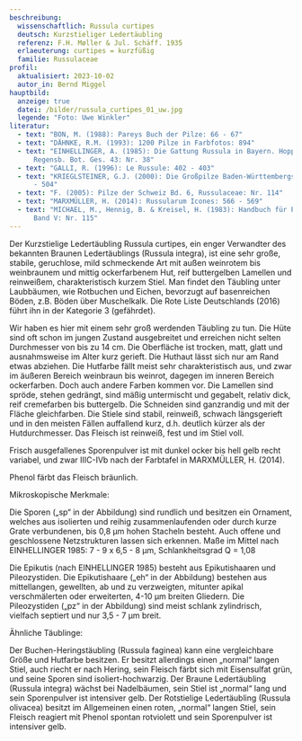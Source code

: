 ```yaml
---
beschreibung:
  wissenschaftlich: Russula curtipes
  deutsch: Kurzstieliger Ledertäubling
  referenz: F.H. Møller & Jul. Schäff. 1935
  erlaeuterung: curtipes = kurzfüßig
  familie: Russulaceae
profil:
  aktualisiert: 2023-10-02
  autor_in: Bernd Miggel
hauptbild:
  anzeige: true
  datei: /bilder/russula_curtipes_01_uw.jpg
  legende: "Foto: Uwe Winkler"
literatur:
  - text: "BON, M. (1988): Pareys Buch der Pilze: 66 - 67"
  - text: "DÄHNKE, R.M. (1993): 1200 Pilze in Farbfotos: 894"
  - text: "EINHELLINGER, A. (1985): Die Gattung Russula in Bayern. Hoppea, Denkschr.
      Regensb. Bot. Ges. 43: Nr. 38"
  - text: "GALLI, R. (1996): Le Russule: 402 - 403"
  - text: "KRIEGLSTEINER, G.J. (2000): Die Großpilze Baden-Württembergs, Bd. 2: 503
      - 504"
  - text: "F. (2005): Pilze der Schweiz Bd. 6, Russulaceae: Nr. 114"
  - text: "MARXMÜLLER, H. (2014): Russularum Icones: 566 - 569"
  - text: "MICHAEL, M., Hennig, B. & Kreisel, H. (1983): Handbuch für Pilzfreunde
      Band V: Nr. 115"
---
```

Der Kurzstielige Ledertäubling Russula curtipes, ein enger Verwandter des bekannten Braunen Ledertäublings (Russula integra), ist eine sehr große, stabile, geruchlose, mild schmeckende Art mit außen weinrotem bis weinbraunem und mittig ockerfarbenem Hut, reif buttergelben Lamellen und reinweißem, charakteristisch kurzem Stiel. Man findet den Täubling unter Laubbäumen, wie Rotbuchen und Eichen, bevorzugt auf basenreichen Böden, z.B. Böden über Muschelkalk. Die Rote Liste Deutschlands (2016) führt ihn in der Kategorie 3 (gefährdet).

Wir haben es hier mit einem sehr groß werdenden Täubling zu tun. Die Hüte sind oft schon im jungen Zustand ausgebreitet und erreichen nicht selten Durchmesser von bis zu 14 cm. Die Oberfläche ist trocken, matt, glatt und ausnahmsweise im Alter kurz gerieft. Die Huthaut lässt sich nur am Rand etwas abziehen. Die Hutfarbe fällt meist sehr charakteristisch aus, und zwar im äußeren Bereich weinbraun bis weinrot, dagegen im inneren Bereich ockerfarben. Doch auch andere Farben kommen vor. Die Lamellen sind spröde, stehen gedrängt, sind mäßig untermischt und gegabelt, relativ dick, reif cremefarben bis buttergelb. Die Schneiden sind ganzrandig und mit der Fläche gleichfarben. Die Stiele sind stabil, reinweiß, schwach längsgerieft und in den meisten Fällen auffallend kurz, d.h. deutlich kürzer als der Hutdurchmesser. Das Fleisch ist reinweiß, fest und im Stiel voll.

Frisch ausgefallenes Sporenpulver ist mit dunkel ocker bis hell gelb recht variabel, und zwar IIIC-IVb nach der Farbtafel in MARXMÜLLER, H. (2014).

Phenol färbt das Fleisch bräunlich.

Mikroskopische Merkmale:

Die Sporen („sp“ in der Abbildung) sind rundlich und besitzen ein Ornament, welches aus isolierten und reihig zusammenlaufenden oder durch kurze Grate verbundenen, bis 0,8 µm hohen Stacheln besteht. Auch offene und geschlossene Netzstrukturen lassen sich erkennen. Maße im Mittel nach EINHELLINGER 1985: 7 - 9 x 6,5 - 8 µm, Schlankheitsgrad Q = 1,08

Die Epikutis (nach EINHELLINGER 1985) besteht aus Epikutishaaren und Pileozystiden. Die Epikutishaare („eh“ in der Abbildung) bestehen aus mittellangen, gewellten, ab und zu verzweigten, mitunter apikal verschmälerten oder erweiterten, 4-10 µm breiten Gliedern. Die Pileozystiden („pz“ in der Abbildung) sind meist schlank zylindrisch, vielfach septiert und nur 3,5 - 7 µm breit.

Ähnliche Täublinge:

Der Buchen-Heringstäubling (Russula faginea) kann eine vergleichbare Größe und Hutfarbe besitzen. Er besitzt allerdings einen „normal“ langen Stiel, auch riecht er nach Hering, sein Fleisch färbt sich mit Eisensulfat grün, und seine Sporen sind isoliert-hochwarzig.
Der Braune Ledertäubling (Russula integra) wächst bei Nadelbäumen, sein Stiel ist „normal“ lang und sein Sporenpulver ist intensiver gelb.
Der Rotstielige Ledertäubling (Russula olivacea) besitzt im Allgemeinen einen roten, „normal“ langen Stiel, sein Fleisch reagiert mit Phenol spontan rotviolett und sein Sporenpulver ist intensiver gelb.







